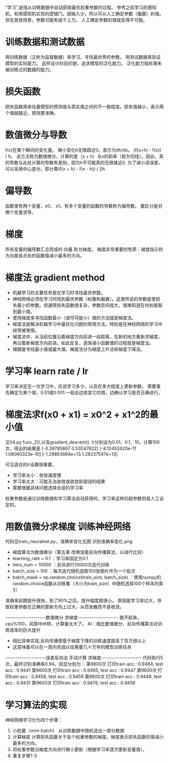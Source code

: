 “学习”,是指从训练数据中自动获取最优权重参数的过程。
参考之前学习的感知机，和用感知机实现的逻辑门。因输入少，所以可以人工确定参数（偏置）的值。但在其他场景，参数可能有成千上万。
人工确定参数的值就变得不可能。

# 训练数据和测试数据
用训练数据（又称为监督数据）来学习，寻找最优秀的参数。
用测试数据来验证模型的实际能力。
这样设计的目的是，追求模型的泛化能力。
泛化能力指处理未被训练过的数据的能力。

# 损失函数
损失函数用来估量模型的预测值与真实值之间的不一致程度。损失值越小，表示两个值越接近，预测更准确。

# 数值微分与导数
f(x)在某个瞬间的变化量。
微小变化h无限趋近0，表示为dh/dx。 (f(x+h) - f(x)) / h。
该方法称为数值微分，计算的是（x + h）与x的斜率（称为切线）。因此，真的导数与此处计算的导数有差别，因为h不可能真的无限接近0.
为了减小该误差，可以采用中心差分。即计算(f(x + h) - f(x - h)) / 2h.

# 偏导数
函数里有两个变量，x0， x1。有多个变量的函数的导数称为偏导数。
要区分是对哪个变量求导。

# 梯度
所有变量的偏导数汇总而成的 向量 称为梯度。
梯度非常重要的性质：梯度指示的方向是各点处的函数值减小最多的方向。

# 梯度法 gradient method
* 机器学习的主要任务是在学习时寻找最优参数。
* 神经网络必须在学习时找到最优参数（权重和偏置）。这里所说的参数是使损失最小的参数。但通常损失函数很复杂，参数空间庞大，很难知道在何处能取到最小值。
* 使用梯度来寻找函数最小（或尽可能小）值的方法就是梯度法。
* 梯度法是解决机器学习中最优化问题的常用方法，特别是在神经网络的学习中经常被使用。
* 梯度法中，从当前位置沿着梯度方向前进一段距离，在新的地方重新求梯度，再沿着新梯度方向前进。如此反复，逐渐减小函数值的过程就是梯度法。
* 根据是寻找最小值或最大值，梯度法分为梯度上升法和梯度下降法。

# 学习率 learn rate / lr
学习率决定在一次学习中，应该学习多少，以及在多大程度上更新参数。
需要事先确定为某个值，0.01或0.001.一般会边改变它的值，边确认学习是否正确进行。

# 梯度法求f(x0 + x1) = x0^2 + x1^2的最小值
见04.py func_2(),以及gradient_descent().
lr分别设为0.01、0.1、10，计算100次，得出的结果是
[-0.39785867  0.53047822]
[-8.10452420e-11  1.08060323e-10]
[-1.29863664e+13  1.28237547e+13]

可见适合的lr设置很重要。
- 学习率太小：收敛速度慢
- 学习率太大：可能无法收敛或收敛到错误的结果
- 需要根据具体问题选择合适的学习率

权重参数是通过训练数据和学习算法自动获得的，学习率这样的超参数则是人工设定的。

# 用数值微分求梯度 训练神经网络
代码见train_neuralnet.py，准确率变化见图 识别准确率变化.png
- 梯度算法为数值微分（第五章 改用误差反向传播算法，以进行比较）
- learning_rate = 0.1 ：学习率固定为0.1
- iters_num = 10000 ：总共进行10000次迭代训练
- batch_size = 100 ：每次迭代随机选取100张图片作为一个批次
- batch_mask = np.random.choice(train_size, batch_size) ：使用numpy的random.choice函数从训练集（大小为train_size）中随机选择100个样本的索引

准确率前期提升很快，到了90%之后，提升幅度就很小。
原因是学习率过大，导致权重参数在正确的更新方向上过大，从而发散而不是收敛。

--------------------数值微分 求梯度--------------------
跑不起来，cpu%100，风扇咔咔转，计算量太大了。
AI：相比数值微分，反向传播算法对训练效率的巨大提升
- 相比简单实现,反向传播使基于梯度下降的训练速度提高了百万倍以上
- 这意味着可以在一周内完成以往需要几十万年的模型训练任务

--------------------误差反向法 手动计算 求梯度--------------------
代码执行5次，最终识别准确率0.94。回显分别为：
第9600次 打印train acc : 0.9464, test acc : 0.9441
第9600次 打印train acc : 0.9465, test acc : 0.9447
第9600次 打印train acc : 0.9458, test acc : 0.9459
第9600次 打印train acc : 0.9449, test acc : 0.9431
第9600次 打印train acc : 0.9476, test acc : 0.9456

# 学习算法的实现
神经网络学习分为四个步骤：
1. 小批量（mini-batch） 从训练数据中随机选出一部分数据
2. 计算梯度 计算损失函数关于各个权重参数的梯度。梯度表示损失函数的值减小最多的方向。
3. 将权重参数沿梯度方向进行微小更新（根据学习率逐次更新变量值）。
4. 重复步骤1-3